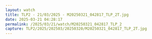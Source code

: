 ```yaml
---
layout: watch
title: TLP2 - 21/03/2025 - M20250321_042817_TLP_2T.jpg
date: 2025-03-21 04:28:17
permalink: /2025/03/21/watch/M20250321_042817_TLP_2
capture: TLP2/2025/202503/20250320/M20250321_042817_TLP_2T.jpg
---
```

